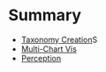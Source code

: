 # Summary

- [Taxonomy Creation](./taxonomy.md)S
- [Multi-Chart Vis](./dashboards.md)
- [Perception](./perception.md)
